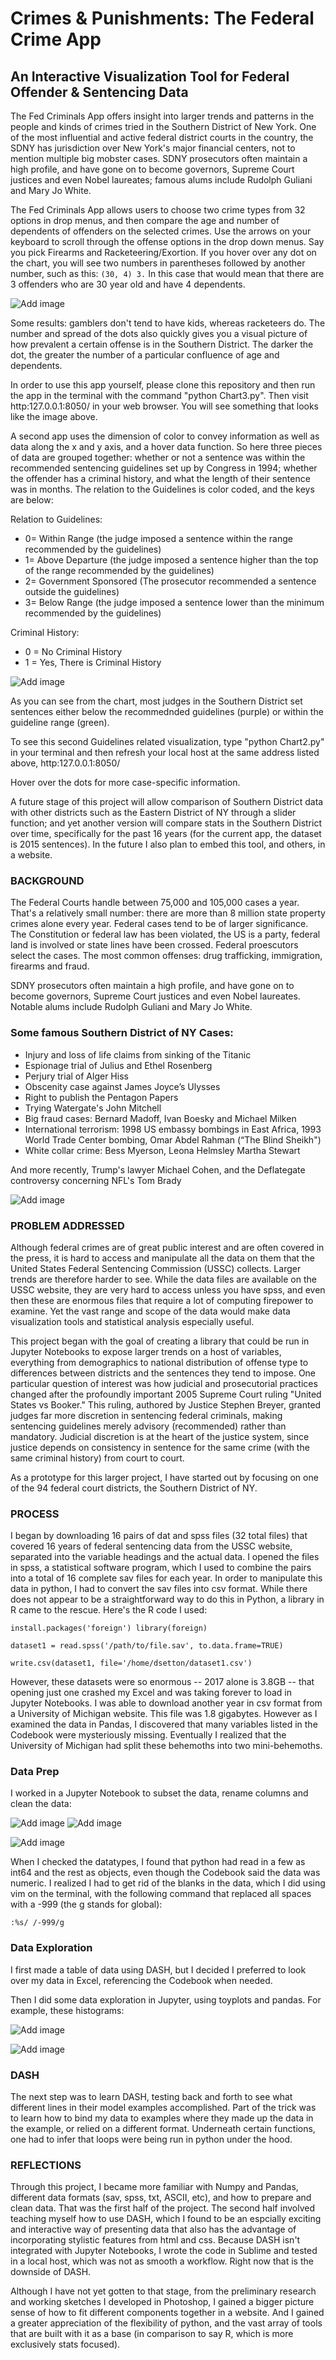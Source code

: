 # Crimes & Punishments: The Federal Crime App 

## An Interactive Visualization Tool for Federal Offender & Sentencing Data 


The Fed Criminals App offers insight into larger trends and patterns in the people and kinds of crimes tried in the Southern District of New York. One of the most influential and active federal district courts in the country, the SDNY has jurisdiction over New York's major financial centers, not to mention multiple big mobster cases. SDNY prosecutors often maintain a high profile, and have gone on to become governors, Supreme Court justices and even Nobel laureates; famous alums include Rudolph Guliani and Mary Jo White.   

The Fed Criminals App allows users to choose two crime types from 32 options in drop menus, and then compare the age and number of dependents of offenders on the selected crimes. Use the arrows on your keyboard to scroll through the offense options in the drop down menus. Say you pick Firearms and Racketeering/Exortion. If you hover over any dot on the chart, you will see two numbers in parentheses followed by another number, such as this: ```(30, 4) 3.``` In this case that would mean that there are 3 offenders who are 30 year old and have 4 dependents. 

![Add image](https://raw.githubusercontent.com/drs22Col/FedSentencing/master/Images/OffenseChart.png)

Some results: gamblers don't tend to have kids, whereas racketeers do. The number and spread of the dots also quickly gives you a visual picture of how prevalent a certain offense is in the Southern District. The darker the dot, the greater the number of a particular confluence of age and dependents. 

In order to use this app yourself, please clone this repository and then run the app in the terminal with the command "python Chart3.py". Then visit http:127.0.0.1:8050/ in your web browser. You will see something that looks like the image above.  

A second app uses the dimension of color to convey information as well as data along the x and y axis, and a hover data function. So here three pieces of data are grouped together: whether or not a sentence was within the recommended sentencing guidelines set up by Congress in 1994; whether the offender has a criminal history, and what the length of their sentence was in months. The relation to the Guidelines is color coded, and the keys are below:  

Relation to Guidelines:
- 0= Within Range (the judge imposed a sentence within the range recommended by the guidelines)
- 1= Above Departure (the judge imposed a sentence higher than the top of the range recommended by the guidelines)
- 2= Government Sponsored (The prosecutor recommended a sentence outside the guidelines)
- 3= Below Range (the judge imposed a sentence lower than the minimum recommended by the guidelines)

Criminal History: 
- 0 = No Criminal History
- 1 = Yes, There is Criminal History

![Add image](https://raw.githubusercontent.com/drs22Col/FedSentencing/master/Images/Guidelines2.png)

As you can see from the chart, most judges in the Southern District set sentences either below the recommednded guidelines (purple) or within the guideline range (green). 

To see this second Guidelines related visualization, type "python Chart2.py" in your terminal and then refresh your local host at the same address listed above, http:127.0.0.1:8050/  

Hover over the dots for more case-specific information. 

A future stage of this project will allow comparison of Southern District data with other districts such as the Eastern District of NY through a slider function; and yet another version will compare stats in the Southern District over time, specifically for the past 16 years (for the current app, the dataset is 2015 sentences). In the future I also plan to embed this tool, and others, in a website.  


### BACKGROUND 

The Federal Courts handle between 75,000 and 105,000 cases a year. That's a relatively small number: there are more than 8 million state property crimes alone every year. Federal cases tend to be of larger significance. The Constitution or federal law has been violated, the US is a party, federal land is involved or state lines have been crossed. Federal proescutors select the cases. The most common offenses: drug trafficking, immigration, firearms and fraud. 

SDNY prosecutors often maintain a high profile, and have gone on to become governors, Supreme Court justices and even Nobel laureates. Notable alums include Rudolph Guliani and Mary Jo White. 

### Some famous Southern District of NY Cases:

- Injury and loss of life claims from sinking of the Titanic
- Espionage trial of Julius and Ethel Rosenberg  
- Perjury trial of Alger Hiss  
- Obscenity case against James Joyce’s Ulysses
- Right to publish the Pentagon Papers
- Trying Watergate's John Mitchell  
- Big fraud cases: Bernard Madoff, Ivan Boesky and Michael Milken
- International terrorism: 1998 US embassy bombings in East Africa, 1993 World Trade Center bombing, Omar Abdel Rahman (“The Blind Sheikh")
- White collar crime: Bess Myerson, Leona Helmsley Martha Stewart

And more recently, Trump's lawyer Michael Cohen, and the Deflategate controversy concerning NFL's Tom Brady  

![Add image](https://raw.githubusercontent.com/drs22Col/FedSentencing/master/Images/Cohen.png)

### PROBLEM ADDRESSED

Although federal crimes are of great public interest and are often covered in the press, it is hard to access and manipulate all the data on them that the United States Federal Sentencing Commission (USSC) collects. Larger trends are therefore harder to see. While the data files are available on the USSC website, they are very hard to access unless you have spss, and even then these are enormous files that require a lot of computing firepower to examine. Yet the vast range and scope of the data would make data visualization tools and statistical analysis especially useful. 

This project began with the goal of creating a library that could be run in Jupyter Notebooks to expose larger trends on a host of variables, everything from demographics to national distribution of offense type to differences between districts and the sentences they tend to impose. One particular question of interest was how judicial and prosecutorial practices changed after the profoundly important 2005 Supreme Court ruling "United States vs Booker." This ruling, authored by Justice Stephen Breyer, granted judges far more discretion in sentencing federal criminals, making sentencing guidelines merely advisory (recommended) rather than mandatory. Judicial discretion is at the heart of the justice system, since justice depends on consistency in sentence for the same crime (with the same criminal history) from court to court.  

As a prototype for this larger project, I have started out by focusing on one of the 94 federal court districts, the Southern District of NY.


### PROCESS 

I began by downloading 16 pairs of dat and spss files (32 total files) that covered 16 years of federal sentencing data from the USSC website, separated into the variable headings and the actual data. I opened the files in spss, a statistical software program, which I used to combine the pairs into a total of 16 complete sav files for each year. In order to manipulate this data in python, I had to convert the sav files into csv format. While there does not appear to be a straightforward way to do this in Python, a library in R came to the rescue. Here's the R code I used:  

```install.packages('foreign') library(foreign)```

```dataset1 = read.spss('/path/to/file.sav', to.data.frame=TRUE)```

```write.csv(dataset1, file='/home/dsetton/dataset1.csv')```

However, these datasets were so enormous -- 2017 alone is 3.8GB -- that opening just one crashed my Excel and was taking forever to load in Jupyter Notebooks. I was able to download another year in csv format from a University of Michigan website. This file was 1.8 gigabytes. However as I examined the data in Pandas, I discovered that many variables listed in the Codebook were mysteriously missing. Eventually I realized that the University of Michigan had split these behemoths into two mini-behemoths. 


### Data Prep

I worked in a Jupyter Notebook to subset the data, rename columns and clean the data: 

![Add image](https://raw.githubusercontent.com/drs22Col/FedSentencing/master/Images/Col1Code.png)
![Add image](https://raw.githubusercontent.com/drs22Col/FedSentencing/master/Images/Col2Code.png)

![Add image](https://raw.githubusercontent.com/drs22Col/FedSentencing/master/Images/RenameCode.png)


When I checked the datatypes, I found that python had read in a few as int64 and the rest as objects, even though the Codebook said the data was numeric. I realized I had to get rid of the blanks in the data, which I did using vim on the terminal, with the following command that replaced all spaces with a -999 (the g stands for global): 


```:%s/ /-999/g```

### Data Exploration

I first made a table of data using DASH, but I decided I preferred to look over my data in Excel, referencing the Codebook when needed. 

Then I did some data exploration in Jupyter, using toyplots and pandas. For example, these histograms: 

![Add image](https://raw.githubusercontent.com/drs22Col/FedSentencing/master/Images/Age.png)

![Add image](https://raw.githubusercontent.com/drs22Col/FedSentencing/master/Images/Dependents.png)

### DASH 

The next step was to learn DASH, testing back and forth to see what different lines in their model examples accomplished. Part of the trick was to learn how to bind my data to examples where they made up the data in the example, or relied on a different format. Underneath certain functions, one had to infer that loops were being run in python under the hood. 


### REFLECTIONS 

Through this project, I became more familiar with Numpy and Pandas, different data formats (sav, spss, txt, ASCII, etc), and how to prepare and clean data. That was the first half of the project. The second half involved teaching myself how to use DASH, which I found to be an espcially exciting and interactive way of presenting data that also has the advantage of incorporating stylistic features from html and css. Because DASH isn't integrated with Jupyter Notebooks, I wrote the code in Sublime and tested in a local host, which was not as smooth a workflow. Right now that is the downside of DASH. 

Although I have not yet gotten to that stage, from the preliminary research and working sketches I developed in Photoshop, I gained a bigger picture sense of how to fit different components together in a website. And I gained a greater appreciation of the flexibility of python, and the vast array of tools that are built with it as a base (in comparison to say R, which is more exclusively stats focused). 





